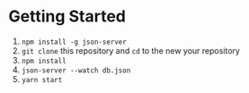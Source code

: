 # Getting Started

1. `npm install -g json-server`
2. `git clone` this repository and `cd` to the new your repository
3. `npm install` 
4. `json-server --watch db.json`
5. `yarn start`
